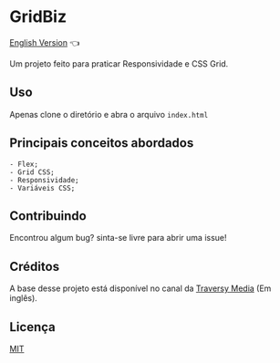 # GridBiz

<a href="https://github.com/ItaloPussi/WebProjects/tree/master/gridbiz/readme.md"> English Version</a> 👈

Um projeto feito para praticar Responsividade e CSS Grid.

## Uso
Apenas clone o diretório e abra o arquivo ```index.html```

## Principais conceitos abordados
	- Flex;
    - Grid CSS;
    - Responsividade;
    - Variáveis CSS;

## Contribuindo
Encontrou algum bug? sinta-se livre para abrir uma issue!

## Créditos
A base desse projeto está disponível no canal da <a href="https://www.youtube.com/watch?v=moBhzSC455o" target="_blank">Traversy Media</a> (Em inglês).

## Licença
[MIT](https://choosealicense.com/licenses/mit/)
